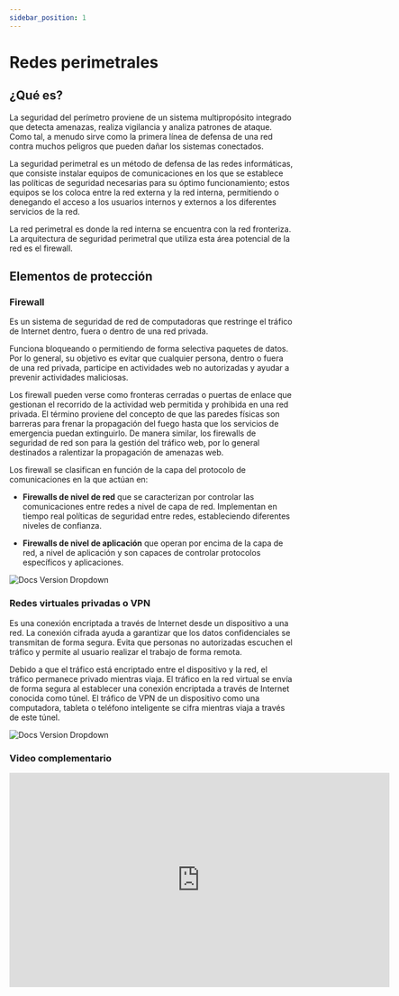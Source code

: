 ```yaml
---
sidebar_position: 1
---
```


# Redes perimetrales

## ¿Qué es?

La seguridad del perímetro proviene de un sistema multipropósito integrado que detecta amenazas, realiza vigilancia y analiza patrones de ataque. Como tal, a menudo sirve como la primera línea de defensa de una red contra muchos peligros que pueden dañar los sistemas conectados.

La seguridad perimetral es un método de defensa de las redes informáticas, que consiste instalar equipos de comunicaciones en los que se establece las políticas de seguridad necesarias para su óptimo funcionamiento; estos equipos se los coloca entre la red externa y la red interna, permitiendo o denegando el acceso a los usuarios internos y externos a los diferentes servicios de la red.

La red perimetral es donde la red interna se encuentra con la red fronteriza. La arquitectura de seguridad perimetral que utiliza esta área potencial de la red es el firewall.

## Elementos de protección

### Firewall

Es un sistema de seguridad de red de computadoras que restringe el tráfico de Internet dentro, fuera o dentro de una red privada.

Funciona bloqueando o permitiendo de forma selectiva paquetes de datos. Por lo general, su objetivo es evitar que cualquier persona, dentro o fuera de una red privada, participe en actividades web no autorizadas y ayudar a prevenir actividades maliciosas.

Los firewall pueden verse como fronteras cerradas o puertas de enlace que gestionan el recorrido de la actividad web permitida y prohibida en una red privada. El término proviene del concepto de que las paredes físicas son barreras para frenar la propagación del fuego hasta que los servicios de emergencia puedan extinguirlo. De manera similar, los firewalls de seguridad de red son para la gestión del tráfico web, por lo general destinados a ralentizar la propagación de amenazas web.

Los firewall se clasifican en función de la capa del protocolo de comunicaciones en la que actúan en:

- **Firewalls de nivel de red** que se caracterizan por controlar las comunicaciones entre redes a nivel de capa de red. Implementan en tiempo real políticas de seguridad entre redes, estableciendo diferentes niveles de confianza. 

- **Firewalls de nivel de aplicación** que operan por encima de la capa de red, a nivel de aplicación y son capaces de controlar protocolos específicos y aplicaciones.

![Docs Version Dropdown](/img/data-communication-security/firewall.png)

### Redes virtuales privadas o VPN

Es una conexión encriptada a través de Internet desde un dispositivo a una red. La conexión cifrada ayuda a garantizar que los datos confidenciales se transmitan de forma segura. Evita que personas no autorizadas escuchen el tráfico y permite al usuario realizar el trabajo de forma remota.

Debido a que el tráfico está encriptado entre el dispositivo y la red, el tráfico permanece privado mientras viaja. El tráfico en la red virtual se envía de forma segura al establecer una conexión encriptada a través de Internet conocida como túnel. El tráfico de VPN de un dispositivo como una computadora, tableta o teléfono inteligente se cifra mientras viaja a través de este túnel. 

![Docs Version Dropdown](/img/data-communication-security/VPN.png)

### Video complementario

<iframe width="675" height="380" src="https://www.youtube.com/embed/it_JJg-8fK0" title="YouTube video player" frameborder="0" allow="accelerometer; autoplay; clipboard-write; encrypted-media; gyroscope; picture-in-picture" allowfullscreen></iframe>
